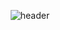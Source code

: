 

<!--
**SeongHo5/SeongHo5** is a ✨ _special_ ✨ repository because its `README.md` (this file) appears on your GitHub profile.

Here are some ideas to get you started:

- 🔭 I’m currently working on ...
- 🌱 I’m currently learning ...
- 👯 I’m looking to collaborate on ...
- 🤔 I’m looking for help with ...
- 💬 Ask me about ...
- 📫 How to reach me: ...
- 😄 Pronouns: ...
- ⚡ Fun fact: ...
-->
<div align="center">
  
  ![header](https://capsule-render.vercel.app/api?type=waving&color=auto&height=300&section=header&text=안녕하세요!&fontSize=60)

  <!-- ![SeongHo's GitHub stats](https://github-readme-stats.vercel.app/api?username=SeongHo5&show_icons=true&theme=radical) 
  [![Hits](https://hits.seeyoufarm.com/api/count/incr/badge.svg?url=https%3A%2F%2Fgithub.com%2FSeongHo5&count_bg=%2379C83D&title_bg=%23555555&icon=&icon_color=%23E7E7E7&title=hits&edge_flat=false)](https://hits.seeyoufarm.com)
  -->

</div>



